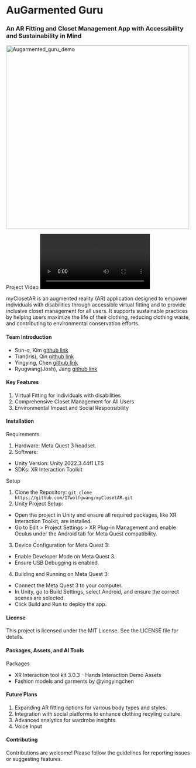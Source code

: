 # AuGarmented Guru

### An AR Fitting and Closet Management App with Accessibility and Sustainability in Mind

<img width="500" alt="Augarmented_guru_demo" src="https://github.com/user-attachments/assets/0d47d32e-ea1a-41e1-b75e-88fcd471c0c5">

Project Video
<video controls>
   <source src="path/to/your_video.mp4" type="video/mp4">
   Your browser does not support the video tag.
</video>

myClosetAR is an augmented reality (AR) application designed to empower individuals with disabilities through accessible virtual fitting and to provide inclusive closet management for all users. It supports sustainable practices by helping users maximize the life of their clothing, reducing clothing waste, and contributing to environmental conservation efforts.

#### Team Introduction
- Sun-q, Kim [github link](https://github.com/sqkimofficial)  
- Tian(Iris), Qin [github link](https://github.com/Iris-666)  
- Yingying, Chen [github link](https://github.com/Yingying825)  
- Ryugwang(Josh), Jang [github link](https://github.com/17wolfgwang)

#### Key Features

1.	Virtual Fitting for individuals with disabilities
2.	Comprehensive Closet Management for All Users
3.	Environmental Impact and Social Responsibility

#### Installation

Requirements
1.	Hardware: Meta Quest 3 headset.
2.	Software:
- Unity Version: Unity 2022.3.44f1 LTS
- SDKs: XR Interaction Toolkit

Setup
1.	Clone the Repository:
`git clone https://github.com/17wolfgwang/myClosetAR.git`
2.	Unity Project Setup:
- Open the project in Unity and ensure all required packages, like XR Interaction Toolkit, are installed.
- Go to Edit > Project Settings > XR Plug-in Management and enable Oculus under the Android tab for Meta Quest compatibility.
3.	Device Configuration for Meta Quest 3:
- Enable Developer Mode on Meta Quest 3.
- Ensure USB Debugging is enabled.
4.	Building and Running on Meta Quest 3:
- Connect the Meta Quest 3 to your computer.
- In Unity, go to Build Settings, select Android, and ensure the correct scenes are selected.
- Click Build and Run to deploy the app.
  

#### License

This project is licensed under the MIT License. See the LICENSE file for details.

#### Packages, Assets, and AI Tools

Packages
- XR Interaction tool kit 3.0.3 - Hands Interaction Demo
Assets
- Fashion models and garments by @yingyingchen

#### Future Plans

1.	Expanding AR fitting options for various body types and styles.
2.	Integration with social platforms to enhance clothing recyling culture.
3.	Advanced analytics for wardrobe insights.
4.  Voice Input

#### Contributing

Contributions are welcome! Please follow the guidelines for reporting issues or suggesting features.
